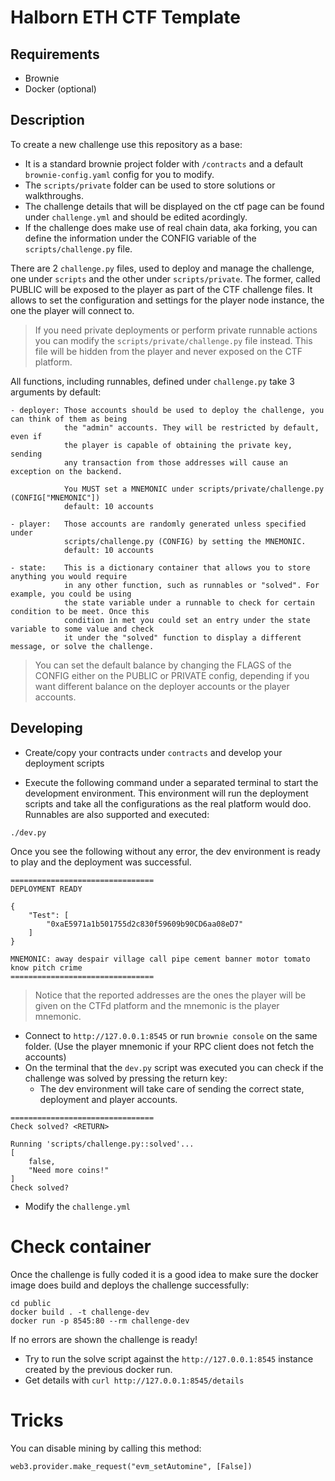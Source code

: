 # Halborn ETH CTF Template

## Requirements

- Brownie
- Docker (optional)

## Description

To create a new challenge use this repository as a base:

- It is a standard brownie project folder with `/contracts` and a default `brownie-config.yaml` config for you to modify.
- The `scripts/private` folder can be used to store solutions or walkthroughs.
- The challenge details that will be displayed on the ctf page can be found under `challenge.yml` and should be edited acordingly.
- If the challenge does make use of real chain data, aka forking, you can define the information under the CONFIG variable of the `scripts/challenge.py` file.

There are 2 `challenge.py` files, used to deploy and manage the challenge, one under `scripts` and the other under `scripts/private`. The former, called PUBLIC will be exposed to the player as part of the CTF challenge files. It allows to set the configuration and settings for the player node instance, the one the player will connect to.

> If you need private deployments or perform private runnable actions you can modify the `scripts/private/challenge.py` file instead. This file will be hidden from the player and never exposed on the CTF platform.

All functions, including runnables, defined under `challenge.py` take 3 arguments by default:

```
- deployer: Those accounts should be used to deploy the challenge, you can think of them as being
            the "admin" accounts. They will be restricted by default, even if
            the player is capable of obtaining the private key, sending
            any transaction from those addresses will cause an exception on the backend.

            You MUST set a MNEMONIC under scripts/private/challenge.py (CONFIG["MNEMONIC"])
            default: 10 accounts

- player:   Those accounts are randomly generated unless specified under
            scripts/challenge.py (CONFIG) by setting the MNEMONIC.
            default: 10 accounts

- state:    This is a dictionary container that allows you to store anything you would require
            in any other function, such as runnables or "solved". For example, you could be using
            the state variable under a runnable to check for certain condition to be meet. Once this
            condition in met you could set an entry under the state variable to some value and check
            it under the "solved" function to display a different message, or solve the challenge.
```

> You can set the default balance by changing the FLAGS of the CONFIG either on the PUBLIC or PRIVATE config, depending if you want different balance on the deployer accounts or the player accounts.

## Developing

- Create/copy your contracts under `contracts` and develop your deployment scripts

- Execute the following command under a separated terminal to start the development environment. This environment will run the deployment scripts and take all the configurations as the real platform would doo. Runnables are also supported and executed:

```
./dev.py
```

Once you see the following without any error, the dev environment is ready to play and the deployment was successful.

```
================================
DEPLOYMENT READY

{
    "Test": [
        "0xaE5971a1b501755d2c830f59609b90CD6aa08eD7"
    ]
}

MNEMONIC: away despair village call pipe cement banner motor tomato know pitch crime
================================
```

> Notice that the reported addresses are the ones the player will be given on the CTFd platform and the mnemonic is the player mnemonic.

- Connect to `http://127.0.0.1:8545` or run `brownie console` on the same folder. (Use the player mnemonic if your RPC client does not fetch the accounts)
- On the terminal that the `dev.py` script was executed you can check if the challenge was solved by pressing the return key: 
    - The dev environment will take care of sending the correct state, deployment and player accounts.

```
================================
Check solved? <RETURN>

Running 'scripts/challenge.py::solved'...
[
    false,
    "Need more coins!"
]
Check solved?
```

- Modify the `challenge.yml`

# Check container

Once the challenge is fully coded it is a good idea to make sure the docker image does build and deploys the challenge successfully:

```
cd public
docker build . -t challenge-dev
docker run -p 8545:80 --rm challenge-dev
```

If no errors are shown the challenge is ready!

- Try to run the solve script against the `http://127.0.0.1:8545` instance created by the previous docker run.
- Get details with `curl http://127.0.0.1:8545/details`

# Tricks

You can disable mining by calling this method:

```
web3.provider.make_request("evm_setAutomine", [False])
```